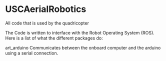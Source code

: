 USCAerialRobotics
=================

All code that is used by the quadricopter


The Code is written to interface with the Robot Operating System (ROS). Here is a list of what the different packages do:

art_arduino
Communicates between the onboard computer and the arduino using a serial connection.

